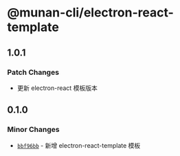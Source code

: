 # @munan-cli/electron-react-template

## 1.0.1

### Patch Changes

- 更新 electron-react 模板版本

## 0.1.0

### Minor Changes

- [`bbf96bb`](https://github.com/MuNan777/munan-cli/commit/bbf96bb67954b1ba6dc1e6e84f796471777c77f3) - 新增 electron-react-template 模板
